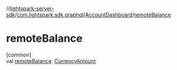 //[lightspark-server-sdk](../../../index.md)/[com.lightspark.sdk.graphql](../index.md)/[AccountDashboard](index.md)/[remoteBalance](remote-balance.md)

# remoteBalance

[common]\
val [remoteBalance](remote-balance.md): [CurrencyAmount](../../com.lightspark.sdk.model/-currency-amount/index.md)
